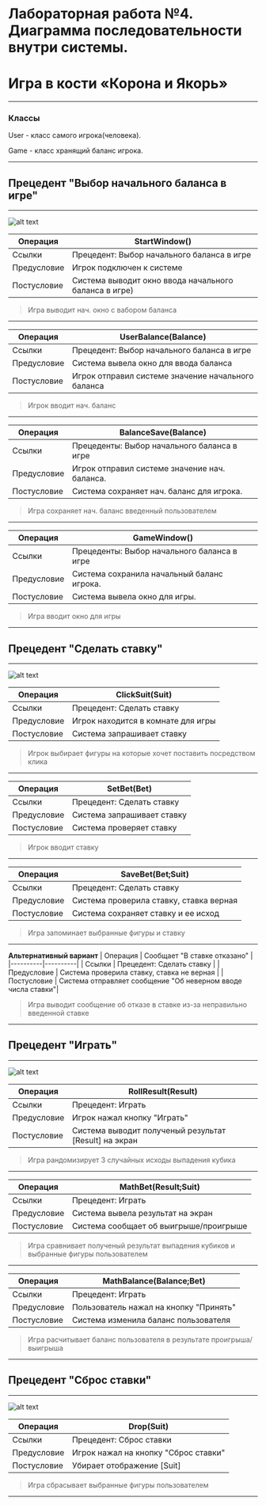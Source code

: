 # Лабораторная работа №4. Диаграмма последовательности внутри системы.
# Игра в кости «Корона и Якорь»
***
### Классы
User - класс самого игрока(человека).

Game - класс хранящий баланс игрока.

---
## Прецедент "Выбор начального баланса в игре"
---
![alt text](<./4img2/4.1.2.png>)

| Операция | StartWindow() |
|----------|----------|
| Ссылки    | Прецедент: Выбор начального баланса в игре   |
| Предусловие    | Игрок подключен к системе  |
| Постусловие    | Система выводит окно ввода начального баланса в игре)   |
> Игрa выводит нач. окно с вабором баланса
---
| Операция | UserBalance(Balance) |
|----------|----------|
| Ссылки    | Прецедент: Выбор начального баланса в игре   |
| Предусловие    | Система вывела окно для ввода баланса  |
| Постусловие    | Игрок отправил системе значение начального баланса|
> Игрок вводит нач. баланс
---
| Операция | BalanceSave(Balance) |
|---|---|
| Ссылки | Прецеденты: Выбор начального баланса в игре |
| Предусловие | Игрок отправил системе значение нач. баланса. |
| Постусловие | Система сохраняет нач. баланс для игрока. |
> Игра сохраняет нач. баланс введенный пользователем
---
| Операция | GameWindow() |
|---|---|
| Ссылки | Прецеденты: Выбор начального баланса в игре |
| Предусловие | Система сохранила начальный баланс игрока. |
| Постусловие | Система вывела окно для игры. |
> Игра вводит окно для игры
---
## Прецедент "Сделать ставку"
---
![alt text](<./4img2/4.2.2.png>)

| Операция | ClickSuit(Suit)|
|----------|----------|
| Ссылки    | Прецедент: Сделать ставку   |
| Предусловие    | Игрок находится в комнате для игры |
| Постусловие    | Система запрашивает ставку |
> Игрок выбирает фигуры на которые хочет поставить посредством клика
---

| Операция | SetBet(Bet) |
|----------|----------|
| Ссылки    | Прецедент: Сделать ставку   |
| Предусловие    | Система запрашивает ставку |
| Постусловие    | Система проверяет ставку |
> Игрок вводит ставку
---
| Операция | SaveBet(Bet;Suit) |
|----------|----------|
| Ссылки    | Прецедент: Сделать ставку   |
| Предусловие    | Система проверила ставку, ставка верная |
| Постусловие    | Система сохраняет ставку и ее исход |
> Игра запоминает выбранные фигуры и ставку
---

**Альтернативный вариант**
| Операция | Сообщает "В ставке отказано" |
|----------|----------|
| Ссылки    | Прецедент: Сделать ставку   |
| Предусловие    | Система проверила ставку, ставка не верная  |
| Постусловие    | Система отправляет сообщение "Об неверном вводе числа ставки"|
> Игра выводит сообщение об отказе в ставке из-за неправильно введенной ставке
---


## Прецедент "Играть"
---
![alt text](<./4img/4.3.1.png>)

| Операция | RollResult(Result)|
|----------|----------|
| Ссылки    | Прецедент: Играть   |
| Предусловие    | Игрок нажал кнопку "Играть" |
| Постусловие    | Система выводит полученый результат [Result] на экран |
> Игра рандомизирует 3 случайных исходы выпадения кубика
---

| Операция | MathBet(Result;Suit) |
|----------|----------|
| Ссылки    | Прецедент: Играть   |
| Предусловие    | Система вывела результат на экран |
| Постусловие    | Система сообщает об выигрыше/проигрыше |
> Игра сравнивает полученый результат выпадения кубиков и выбранные фигуры пользователем
---

| Операция | MathBalance(Balance;Bet) |
|----------|----------|
| Ссылки    | Прецедент: Играть   |
| Предусловие    | Пользователь нажал на кнопку "Принять" |
| Постусловие    | Система изменила баланс пользователя |
> Игра расчитывает баланс пользователя в результате проигрыша/выигрыша
---

## Прецедент "Сброс ставки"
---
![alt text](<./4img/4.4.1.png>)

| Операция | Drop(Suit) |
|----------|----------|
| Ссылки    | Прецедент: Сброс ставки   |
| Предусловие    | Игрок нажал на кнопку "Сброс ставки" |
| Постусловие    | Убирает отображение [Suit] |
> Игра сбрасывает выбранные фигуры пользователем
---
